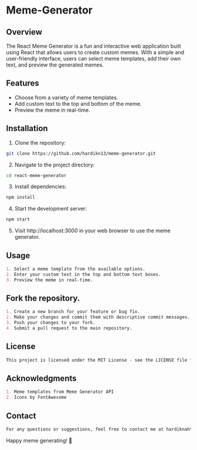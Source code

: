 # Meme-Generator

## Overview
The React Meme Generator is a fun and interactive web application built using React that allows users to create custom memes. With a simple and user-friendly interface, users can select meme templates, add their own text, and preview the generated memes.

## Features
- Choose from a variety of meme templates.
- Add custom text to the top and bottom of the meme.
- Preview the meme in real-time.


## Installation


1. Clone the repository:
```bash
git clone https://github.com/hardikn13/meme-generator.git
```
2. Navigate to the project directory:
```bash
cd react-meme-generator
```
3. Install dependencies:
```bash
npm install
```
4. Start the development server:
```bash
npm start
```
5. Visit http://localhost:3000 in your web browser to use the meme generator.

## Usage

```markdown
1. Select a meme template from the available options.
2. Enter your custom text in the top and bottom text boxes.
3. Preview the meme in real-time.
```

## Fork the repository.

```markdown
1. Create a new branch for your feature or bug fix.
2. Make your changes and commit them with descriptive commit messages.
3. Push your changes to your fork.
4. Submit a pull request to the main repository.
```

## License

```markdown
This project is licensed under the MIT License - see the LICENSE file for details.
```

## Acknowledgments

```markdown
1. Meme templates from Meme Generator API
2. Icons by FontAwesome
```

## Contact

```markdown
For any questions or suggestions, feel free to contact me at hardiknahta111@gmail.com.
```

Happy meme generating! 🚀

